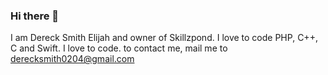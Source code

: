 ### Hi there 👋

<!--
**Skillzpond/Skillzpond** is a ✨ _special_ ✨ repository because its `README.md` (this file) appears on your GitHub profile.

Here are some ideas to get you started:

- 🔭 I’m currently working on ...
- 🌱 I’m currently learning ...
- 👯 I’m looking to collaborate on ...
- 🤔 I’m looking for help with ...
- 💬 Ask me about ...
- 📫 How to reach me: ...
- 😄 Pronouns: ...
- ⚡ Fun fact: ...
-->

I am Dereck Smith Elijah and owner of Skillzpond. I love to code PHP, C++, C and Swift. I love to code. to contact me, mail me to derecksmith0204@gmail.com
